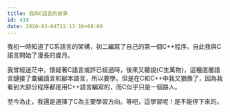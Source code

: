 ```yaml
---
title: 我與C語言的故事
id: 419
date: 2020-03-04T12:13:16+08:00
---
```



我初一時知道了C系語言的架構，初二編寫了自己的第一個C++程序。自此我與C語言開始了漫長的歲月。

我曾經迷茫中，懷疑著C語言或許已經過時，後來又聽說{C生萬物}，這種底層語言鏈接了彙編語言和腳本語言，所以要學。但是在C和C++中我又猶豫了，因為我看到大部分程序都是用C++語言編寫的，而C似乎只是一個路人。

至今為止，我還是選擇了C為主要學習方向。等吧，這學習呢！是不能停下來的。